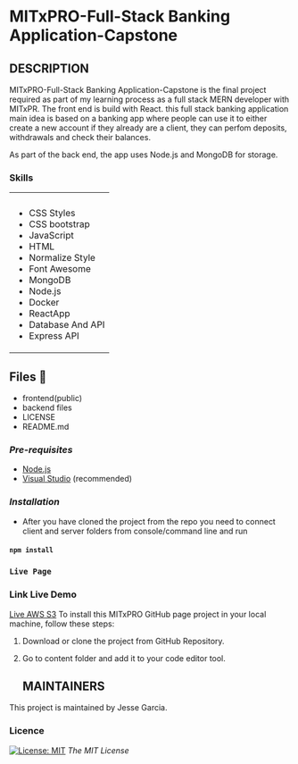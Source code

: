 # MITxPRO-Full-Stack Banking Application-Capstone

## DESCRIPTION

MITxPRO-Full-Stack Banking Application-Capstone is the final project required as part of my learning process as a full stack MERN developer with MITxPR.
The front end is build with React.
this full stack banking application main idea is based on a banking app where people can use it to either create a new account if they already are a client, they can perfom deposits, withdrawals and check their balances.

As part of the back end, the app uses Node.js and MongoDB for storage.

<!-- Skils -->

### Skills

<table>
  <tbody>
    <tr>
      <th align="center"></th>
    </tr>
    <tr>
      <td>
        <ul>
          <li>CSS Styles</li>
          <li>CSS bootstrap</li>
          <li>JavaScript</li>
           <li>HTML</li>
           <li>Normalize Style</li>
           <li>Font Awesome</li>
          <li>MongoDB</li>
          <li>Node.js</li>
          <li>Docker</li>
          <li>ReactApp</li>
          <li>Database And API</li>
          <li>Express API</li>
        </ul>
  <tbody>
<table>

## Files 📁

- frontend(public)
- backend files
- LICENSE
- README.md

### _Pre-requisites_

- [Node.js](https://nodejs.org/en/download/)
- [Visual Studio](https://visualstudio.microsoft.com/downloads/) (recommended)

### _Installation_

- After you have cloned the project from the repo you need to connect client and server folders from console/command line and run

#### `npm install`

### `Live Page`

[]()

<!-- Link Live Demo -->

### Link Live Demo

[Live AWS S3](http://jesse-garcia-full-stack-banking-application.s3-website.ca-central-1.amazonaws.com/#/)
To install this MITxPRO GitHub page project in your local machine, follow these steps:

1. Download or clone the project from GitHub Repository.
2. Go to content folder and add it to your code editor tool.

   ## MAINTAINERS

This project is maintained by Jesse Garcia.

<!-- LICENSE -->

### Licence

[![License: MIT](https://img.shields.io/badge/License-MIT-yellow.svg)](https://opensource.org/licenses/MIT) _The MIT License_
